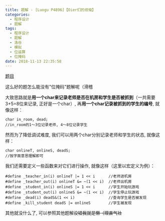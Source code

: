 ```yaml
---
title: 题解 - [Luogu P4896]【Oier们的烦恼】
categories:
  - 程序设计
  - 题解
tags:
  - 程序设计
  - 题解
  - 洛谷
  - 模拟
  - 位运算
  - 位掩码
date: 2018-11-13 22:35:58
---
```

[题目](https://www.luogu.com.cn/problem/P4896)

这么好的题怎么能没有"位掩码"题解呢（滑稽

<!--more-->

大致思路就是**用一个char来记录老师是否在机房和学生是否被抓到**（一共需要3+5=8位来记录, 正好是一个char）, 再**用一个char记录被抓到的学生的编号**, 就像这样：

```text
char in_room, dead;
//in_room的1～3位记录老师, 4～8位记录学生
```

然而为了降低调试难度, 我们可以用两个char分别记录老师和学生的状态, 就像这样：

```text
char onlineT, onlineS, deadS;
//按字面意思理解即可
```

我们还需要定义一些函数来对它们进行操作, 就像这样（这里以宏定义为例）：

```text
#define _teacher_in(i) onlineT |= 1 << i      //老师进机房
#define _teacher_out(i) onlineT &= ~(1 << i)  //老师出机房
#define _student_in(i) onlineS |= 1 << i      //学生开始玩游戏
#define _student_out(i) onlineS &= ~(1 << i)  //学生停止玩游戏
#define _dead(i) deadS&(1 << i)               //查询学生是否被发现
#define _kill_student deadS |= onlineS        //学生被发现
```

其他就没什么了, 可以参照其他题解~~没错我就是懒（理直气壮~~
